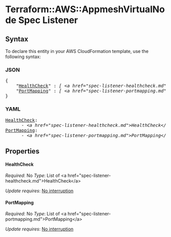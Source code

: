 # Terraform::AWS::AppmeshVirtualNode Spec Listener

## Syntax

To declare this entity in your AWS CloudFormation template, use the following syntax:

### JSON

<pre>
{
    "<a href="#healthcheck" title="HealthCheck">HealthCheck</a>" : <i>[ &lt;a href=&#34;spec-listener-healthcheck.md&#34;&gt;HealthCheck&lt;/a&gt;, ... ]</i>,
    "<a href="#portmapping" title="PortMapping">PortMapping</a>" : <i>[ &lt;a href=&#34;spec-listener-portmapping.md&#34;&gt;PortMapping&lt;/a&gt;, ... ]</i>
}
</pre>

### YAML

<pre>
<a href="#healthcheck" title="HealthCheck">HealthCheck</a>: <i>
      - &lt;a href=&#34;spec-listener-healthcheck.md&#34;&gt;HealthCheck&lt;/a&gt;</i>
<a href="#portmapping" title="PortMapping">PortMapping</a>: <i>
      - &lt;a href=&#34;spec-listener-portmapping.md&#34;&gt;PortMapping&lt;/a&gt;</i>
</pre>

## Properties

#### HealthCheck

_Required_: No
_Type_: List of &lt;a href=&#34;spec-listener-healthcheck.md&#34;&gt;HealthCheck&lt;/a&gt;

_Update requires_: [No interruption](https://docs.aws.amazon.com/AWSCloudFormation/latest/UserGuide/using-cfn-updating-stacks-update-behaviors.html#update-no-interrupt)

#### PortMapping

_Required_: No
_Type_: List of &lt;a href=&#34;spec-listener-portmapping.md&#34;&gt;PortMapping&lt;/a&gt;

_Update requires_: [No interruption](https://docs.aws.amazon.com/AWSCloudFormation/latest/UserGuide/using-cfn-updating-stacks-update-behaviors.html#update-no-interrupt)

